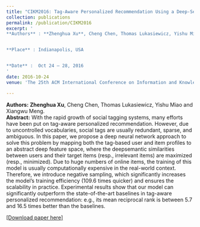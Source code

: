 ```yaml
---
title: "CIKM2016: Tag-Aware Personalized Recommendation Using a Deep-Semantic Similarity Model with Negative Sampling"
collection: publications
permalink: /publication/CIKM2016
excerpt: '
**Authors** : **Zhenghua Xu**, Cheng Chen, Thomas Lukasiewicz, Yishu Miao and Xiangwu Meng.


**Place** : Indianapolis, USA


**Date** :	Oct 24 – 28, 2016
'
date: 2016-10-24
venue: 'The 25th ACM International Conference on Information and Knowledge Management (CIKM), (CCF Rank B, Acceptance rate: 28.8%)'

---
```

**Authors:** **Zhenghua Xu**, Cheng Chen, Thomas Lukasiewicz, Yishu Miao and Xiangwu Meng.  
**Abstract:** With the rapid growth of social tagging systems, many efforts have been put on tag-aware personalized recommendation. However, due to uncontrolled vocabularies, social
tags are usually redundant, sparse, and ambiguous. In this
paper, we propose a deep neural network approach to solve
this problem by mapping both the tag-based user and item
profiles to an abstract deep feature space, where the deepsemantic similarities between users and their target items
(resp., irrelevant items) are maximized (resp., minimized).
Due to huge numbers of online items, the training of this
model is usually computationally expensive in the real-world
context. Therefore, we introduce negative sampling, which
significantly increases the model’s training efficiency (109.6
times quicker) and ensures the scalability in practice. Experimental results show that our model can significantly outperform the state-of-the-art baselines in tag-aware personalized
recommendation: e.g., its mean reciprocal rank is between
5.7 and 16.5 times better than the baselines.

[[Download paper here]](http://zhx-hebut.github.io/files/CIKM2016.pdf)
